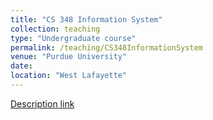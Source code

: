 ```yaml
---
title: "CS 348 Information System"
collection: teaching
type: "Undergraduate course"
permalink: /teaching/CS348InformationSystem
venue: "Purdue University"
date: 
location: "West Lafayette"
---
```


[Description link](https://www.cs.purdue.edu/academic-programs/courses/canonical/cs348.html)
